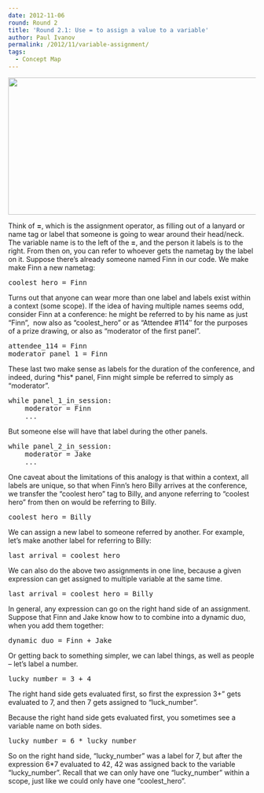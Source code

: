 ```yaml
---
date: 2012-11-06
round: Round 2
title: 'Round 2.1: Use = to assign a value to a variable'
author: Paul Ivanov
permalink: /2012/11/variable-assignment/
tags:
  - Concept Map
---
```

[<img src="http://teaching.software-carpentry.org/wp-content/uploads/2012/11/assignment-operator.png" alt="" title="assignment operator" width="600" height="279" class="alignnone size-full wp-image-1131" />][1]

Think of **=**, which is the assignment operator, as filling out of a lanyard or name tag or label that someone is going to wear around their head/neck. The variable name is to the left of the **=**, and the person it labels is to the right. From then on, you can refer to whoever gets the nametag by the label on it. Suppose there&#8217;s already someone named Finn in our code. We make make Finn a new nametag:

<pre>coolest_hero = Finn</pre>

Turns out that anyone can wear more than one label and labels exist within a context (some scope). If the idea of having multiple names seems odd, consider Finn at a conference: he might be referred to by his name as just &#8220;Finn&#8221;,  now also as &#8220;coolest_hero&#8221; or as &#8220;Attendee #114&#8243; for the purposes of a prize drawing, or also as &#8220;moderator of the first panel&#8221;.

<pre>attendee_114 = Finn
moderator_panel_1 = Finn</pre>

These last two make sense as labels for the duration of the conference, and indeed, during \*his\* panel, Finn might simple be referred to simply as &#8220;moderator&#8221;.

<pre>while panel_1_in_session:
    moderator = Finn
    ...</pre>

But someone else will have that label during the other panels.

<pre>while panel_2_in_session:
    moderator = Jake
    ...</pre>

One caveat about the limitations of this analogy is that within a context, all labels are unique, so that when Finn&#8217;s hero Billy arrives at the conference, we transfer the &#8220;coolest hero&#8221; tag to Billy, and anyone referring to &#8220;coolest hero&#8221; from then on would be referring to Billy.

<pre>coolest_hero = Billy</pre>

We can assign a new label to someone referred by another. For example, let&#8217;s make another label for referring to Billy:

<pre>last_arrival = coolest_hero</pre>

We can also do the above two assignments in one line, because a given expression can get assigned to multiple variable at the same time.

<pre>last_arrival = coolest_hero = Billy</pre>

In general, any expression can go on the right hand side of an assignment. Suppose that Finn and Jake know how to to combine into a dynamic duo, when you add them together:

<pre>dynamic_duo = Finn + Jake</pre>

Or getting back to something simpler, we can label things, as well as people &#8211; let&#8217;s label a number.

<pre>lucky_number = 3 + 4</pre>

The right hand side gets evaluated first, so first the expression 3+&#8221; gets evaluated to 7, and then 7 gets assigned to &#8220;luck_number&#8221;.

Because the right hand side gets evaluated first, you sometimes see a variable name on both sides.

<pre>lucky_number = 6 * lucky_number</pre>

So on the right hand side, &#8220;lucky\_number&#8221; was a label for 7, but after the expression 6*7 evaluated to 42, 42 was assigned back to the variable &#8220;lucky\_number&#8221;. Recall that we can only have one &#8220;lucky\_number&#8221; within a scope, just like we could only have one &#8220;coolest\_hero&#8221;.

 [1]: http://teaching.software-carpentry.org/wp-content/uploads/2012/11/assignment-operator.png
